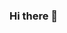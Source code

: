 ### Hi there 👋

<!--
**Zeshan-Ali/Zeshan-Ali** is a ✨ _special_ ✨ repository because its `README.md` (this file) appears on your GitHub profile.

Here are some ideas to get you started:

- 🔭 I’m currently working on cancer detection using tongue images 
- 🌱 I’m currently learning actually i am constantly learning in the world of Machine Learning , AI and Data Science , Next goal is to learn Mojo Programming Language
- 👯 I’m looking to collaborate on Project related to Machine Learning
- 💬 Ask me about ...
- 📫 How to reach me: ...
- 😄 Pronouns: ...
- ⚡ Fun fact: ...
